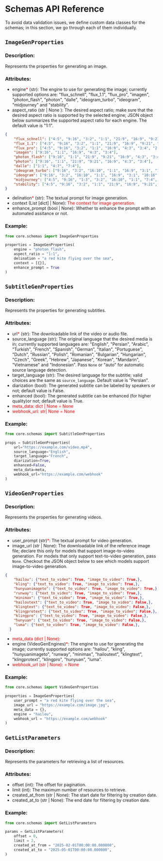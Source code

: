 # Schemas API Reference

To avoid data validation issues, we define custom data classes for the schemas; in this section, we go through each of them individually.

## ```ImageGenProperties```

### Description:
Represents the properties for generating an image.

### Attributes:
* engine<span style="color:red">*</span> (str): The engine to use for generating the image; currently supported options are: "flux_schnell", "flux_1.1", "flux_pro", "imagen", "photon_flash", "photon", "dalle", "ideogram_turbo", "ideogram", "midjourney" and "stability".
* aspect_ratio (str | None ): The desired aspect ratio; make sure that the desired aspect ratio is supported by the selected engine; JSON object below summarizes the supported aspect ratio for each engine. The default value is "1:1".

```json
{
    "flux_schnell": ["4:5", "9:16", "3:2", "1:1", "21:9", "16:9", "9:21", "4:3", "3:4", "2:3", "5:4"],
	"flux_1.1": ["4:5", "9:16", "3:2", "1:1", "21:9", "16:9", "9:21", "4:3", "3:4", "2:3", "5:4"],
	"flux_pro": ["4:5", "9:16", "3:2", "1:1", "16:9", "4:3", "3:4", "2:3", "5:4"],
	"imagen": ["9:16", "1:1", "16:9", "4:3", "3:4"],
	"photon_flash": ["9:16", "1:1", "21:9", "9:21", "16:9", "4:3", "3:4"],
	"photon": ["9:16", "1:1", "21:9", "9:21", "16:9", "4:3", "3:4"],
	"dalle": ["1:1", "4:7", "7:4"],
	"ideogram_turbo": ["9:16", "3:2", "16:10", "1:1", "16:9", "3:1", "10:16", "4:3", "3:4", "2:3", "1:3"],
	"ideogram": ["9:16", "3:2", "16:10", "1:1", "16:9", "3:1", "10:16", "4:3", "3:4", "2:3", "1:3"],
	"midjourney": ["4:5", "9:16", "1:3", "3:2", "16:10", "1:1", "7:4", "4:7", "9:21", "16:9", "21:9", "3:1", "10:16", "4:3", "3:4", "2:3", "5:4"],
	"stability": ["4:5", "9:16", "3:2", "1:1", "21:9", "16:9", "9:21", "4:3", "3:4", "2:3", "5:4"],
}
```

* delination<span style="color:red">*</span> (str): The textual prompt for image generation.
* context (List [dict] | None): <span style="color:red">The context for image generation.</span>
* enhance_prompt (bool | None): Whether to enhance the prompt with an automated assitance or not.

### Example:

```python
from core.schemas import ImageGenProperties

properties = ImageGenProperties(
    engine = "photon_flash",
    aspect_ratio = "1:1",
    delination = "a red kite flying over the sea",
    context = [{}],
    enhance_prompt = True
)
```

## ```SubtitleGenProperties```

### Description:
Represents the properties for generating subtitles.

### Attributes:
* url<span style="color:red">*</span> (str): The downloadable link of the video or audio file.
* source_language (str): The original language that the desired media is in; currently supported languages are: "English", "Persian", "Arabic", "Turkish", "French", "Spanish", "German", "Italian", "Portuguese", "Dutch", "Russian", "Polish", "Romanian", "Bulgarian", "Hungarian", "Czech", "Greek", "Hebrew", "Japanese", "Korean", "Mandarin", "Vietnamese" and "Indonesian". Pass ```None``` or "auto" for automatic source language detection.
* target_language (str): The desired language for the subtitle; valid choices are the same as `source_language`. Default value is "Persian".
* diarization (bool): The generated subtitle can be labeled by speakers or not; default value is False.
* enhanced (bool): The generated subtitle can be enhanced (for higher quality)or not; default value is True.
* <span style="color:red">meta_data: dict | None = None</span>
* <span style="color:red">webhook_url: str| None = None</span>

### Example:

```python
from core.schemas import SubtitleGenProperties

props = SubtitleGenProperties(
    url="https://example.com/video.mp4",
    source_language="English",
    target_language="French",
    diarization=True,
    enhanced=False,
    meta_data=meta,
    webhook_url="https://example.com/webhook"
)
```

## ```VideoGenProperties```

### Description:
Represents the properties for generating videos.

### Attributes:
* user_prompt (str)<span style="color:red">*</span>: The textual prompt for video generation. 
* image_url (str | None): The downloadable link of the reference image file; declare this only for models that support image-to-video generation. For models that only support text-to-video generation, pass ```None```. Checkout the JSON object below to see which models support image-to-video generation.

```json
{
	"hailou": {"text_to_video": True, "image_to_video": True,},
	"kling": {"text_to_video": True, "image_to_video": True,},
	"hunyuanimageto": {"text_to_video": True, "image_to_video": True,},
	"runway": {"text_to_video": True, "image_to_video": True,},
	"minimax": {"text_to_video": True, "image_to_video": True,},
	"hailoutext": {"text_to_video": True, "image_to_video": False,},
	"klingtext": {"text_to_video": True, "image_to_video": False,},
	"klingprotext": {"text_to_video": True, "image_to_video": False,},
	"klingpro": {"text_to_video": True, "image_to_video": False,},
	"hunyuan": {"text_to_video": True, "image_to_video": False,},
	"luma": {"text_to_video": True, "image_to_video": False,},
  }
```

* <span style="color:red">meta_data (dict | None):</span>
* engine (VideoGenEngines)<span style="color:red">*</span>: The engine to use for generating the image; currently supported options are: "hailou", "kling", "hunyuanimageto", "runway", "minimax", "hailoutext", "klingtext", "klingprotext", "klingpro", "hunyuan", "luma".
* <span style="color:red">webhook_url (str | None): = None</span>

### Example:

```python
from core.schemas import VideoGenProperties

properties = ImageGenProperties(
    user_prompt = "a red kite flying over the sea",
    image_url = "https://example.com/image.jpg",
    meta_data = {},
    engine = "hailou",
    webhook_url = "https://example.com/webhook"
)
```

## ```GetListParameters```

### Description:
Represents the parameters for retrieving a list of resources.

### Attributes:
* offset (int): The offset for pagination.
* limit (int): The maximum number of resources to retrieve.
* created_at_from (str | None): The start date for filtering by creation date.
* created_at_to (str | None): The end date for filtering by creation date.

### Example:

```python
from core.schemas import GetListParameters

params = GetListParameters(
    offset = 0,
    limit = 2,
    created_at_from = "2025-02-01T00:00:00.000000",
    created_at_to = "2025-05-01T00:00:00.000000",
)
```